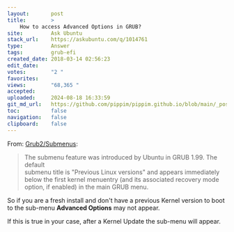 ```yaml
---
layout:       post
title:        >
    How to access Advanced Options in GRUB?
site:         Ask Ubuntu
stack_url:    https://askubuntu.com/q/1014761
type:         Answer
tags:         grub-efi
created_date: 2018-03-14 02:56:23
edit_date:    
votes:        "2 "
favorites:    
views:        "68,365 "
accepted:     
uploaded:     2024-08-18 16:33:59
git_md_url:   https://github.com/pippim/pippim.github.io/blob/main/_posts/2018/2018-03-14-How-to-access-Advanced-Options-in-GRUB_.md
toc:          false
navigation:   false
clipboard:    false
---
```


From: [ Grub2/Submenus][1]:

> The submenu feature was introduced by Ubuntu in GRUB 1.99. The default  
> submenu title is "Previous Linux versions" and appears immediately  
> below the first kernel menuentry (and its associated recovery mode  
> option, if enabled) in the main GRUB menu.  

So if you are a fresh install and don't have a previous Kernel version to boot to the sub-menu **Advanced Options** may not appear.

If this is true in your case, after a Kernel Update the sub-menu will appear.

  [1]: https://help.ubuntu.com/community/Grub2/Submenus
